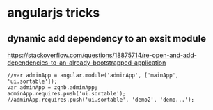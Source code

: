 # angularjs tricks

## dynamic add dependency to an exsit module

https://stackoverflow.com/questions/18875714/re-open-and-add-dependencies-to-an-already-bootstrapped-application

	//var adminApp = angular.module('adminApp', ['mainApp', 'ui.sortable']);
	var adminApp = zqnb.adminApp;
	adminApp.requires.push('ui.sortable'); 
	//adminApp.requires.push('ui.sortable', 'demo2', 'demo...'); 